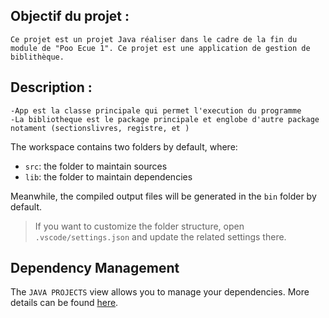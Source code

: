 ## Objectif du projet :
    Ce projet est un projet Java réaliser dans le cadre de la fin du module de "Poo Ecue 1". Ce projet est une application de gestion de biblithèque.

## Description :
    -App est la classe principale qui permet l'execution du programme
    -La bibliotheque est le package principale et englobe d'autre package notament (sectionslivres, registre, et )

The workspace contains two folders by default, where:

- `src`: the folder to maintain sources
- `lib`: the folder to maintain dependencies

Meanwhile, the compiled output files will be generated in the `bin` folder by default.

> If you want to customize the folder structure, open `.vscode/settings.json` and update the related settings there.

## Dependency Management

The `JAVA PROJECTS` view allows you to manage your dependencies. More details can be found [here](https://github.com/microsoft/vscode-java-dependency#manage-dependencies).
